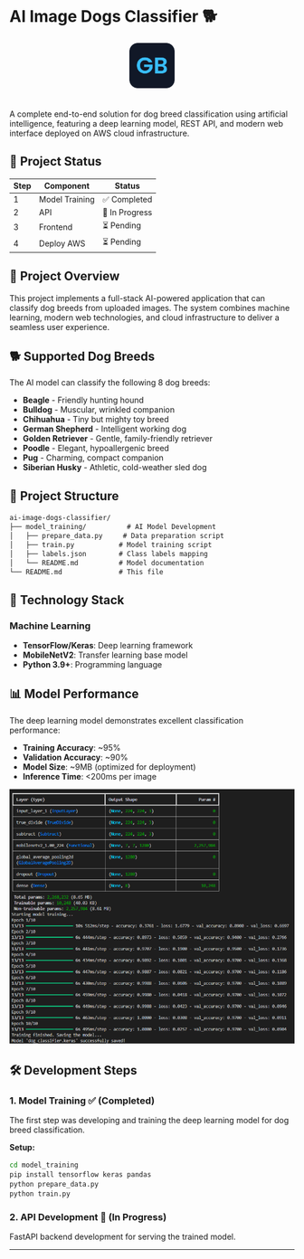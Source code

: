# AI Image Dogs Classifier 🐕

<div align="center">
  
<img src="https://raw.githubusercontent.com/gbcbaptista/gbcbaptista/main/icon.svg" alt="Gabriel Baptista Logo" width="80" height="80" style="margin-bottom: 20px;">

</div>

A complete end-to-end solution for dog breed classification using artificial intelligence, featuring a deep learning model, REST API, and modern web interface deployed on AWS cloud infrastructure.

## 🚧 Project Status

| Step | Component      | Status         |
| ---- | -------------- | -------------- |
| 1    | Model Training | ✅ Completed   |
| 2    | API            | 🔄 In Progress |
| 3    | Frontend       | ⏳ Pending     |
| 4    | Deploy AWS     | ⏳ Pending     |

## 🎯 Project Overview

This project implements a full-stack AI-powered application that can classify dog breeds from uploaded images. The system combines machine learning, modern web technologies, and cloud infrastructure to deliver a seamless user experience.

## 🐕 Supported Dog Breeds

The AI model can classify the following 8 dog breeds:

- **Beagle** - Friendly hunting hound
- **Bulldog** - Muscular, wrinkled companion
- **Chihuahua** - Tiny but mighty toy breed
- **German Shepherd** - Intelligent working dog
- **Golden Retriever** - Gentle, family-friendly retriever
- **Poodle** - Elegant, hypoallergenic breed
- **Pug** - Charming, compact companion
- **Siberian Husky** - Athletic, cold-weather sled dog

## 📁 Project Structure

```
ai-image-dogs-classifier/
├── model_training/          # AI Model Development
│   ├── prepare_data.py     # Data preparation script
│   ├── train.py           # Model training script
│   ├── labels.json        # Class labels mapping
│   └── README.md          # Model documentation
└── README.md              # This file
```

## 🚀 Technology Stack

### Machine Learning

- **TensorFlow/Keras**: Deep learning framework
- **MobileNetV2**: Transfer learning base model
- **Python 3.9+**: Programming language

## 📊 Model Performance

The deep learning model demonstrates excellent classification performance:

- **Training Accuracy**: ~95%
- **Validation Accuracy**: ~90%
- **Model Size**: ~9MB (optimized for deployment)
- **Inference Time**: <200ms per image

![Training Results](model_training/first_train.png)

## 🛠️ Development Steps

### 1. Model Training ✅ (Completed)

The first step was developing and training the deep learning model for dog breed classification.

**Setup:**

```bash
cd model_training
pip install tensorflow keras pandas
python prepare_data.py
python train.py
```

### 2. API Development 🔄 (In Progress)

FastAPI backend development for serving the trained model.

---
